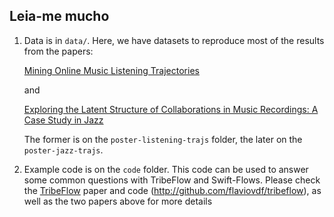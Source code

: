 Leia-me mucho
-------------

  1. Data is in `data/`. Here, we have datasets to reproduce most of
      the results from the papers:
      
      [Mining Online Music Listening Trajectories](https://flaviovdf.github.io/papers/figueiredo2016-ismir-musictraj.pdf)
      
      and 
      
      [Exploring the Latent Structure of Collaborations in Music Recordings: A Case Study in Jazz](https://flaviovdf.github.io/papers/figueiredo2016-www.pdf) 
      
      The former is on the `poster-listening-trajs` folder, the later on the
      `poster-jazz-trajs`.

  1. Example code is on the `code` folder. This code can be used to answer
     some common questions with TribeFlow and Swift-Flows. Please check
     the [TribeFlow](https://flaviovdf.github.io/papers/figueiredo2016-www.pdf) 
     paper and code (http://github.com/flaviovdf/tribeflow), as well as the two 
     papers above for more details

